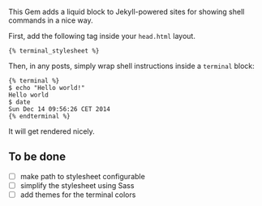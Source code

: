This Gem adds a liquid block to Jekyll-powered sites for showing
shell commands in a nice way.

First, add the following tag inside your `head.html` layout.

```liquid
{% terminal_stylesheet %}    
```

Then, in any posts, simply wrap shell instructions inside a `terminal` block:

```liquid
{% terminal %}
$ echo "Hello world!"
Hello world
$ date
Sun Dec 14 09:56:26 CET 2014
{% endterminal %}
```

It will get rendered nicely.

## To be done

- [ ] make path to stylesheet configurable
- [ ] simplify the stylesheet using Sass
- [ ] add themes for the terminal colors
